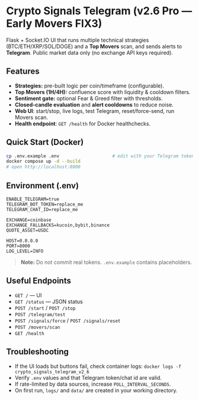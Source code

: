 # Crypto Signals Telegram (v2.6 Pro — Early Movers FIX3)

Flask + Socket.IO UI that runs multiple technical strategies (BTC/ETH/XRP/SOL/DOGE) and a **Top Movers** scan, and sends alerts to **Telegram**. Public market data only (no exchange API keys required).

## Features
- **Strategies:** pre-built logic per coin/timeframe (configurable).
- **Top Movers (1H/4H):** confluence score with liquidity & cooldown filters.
- **Sentiment gate:** optional Fear & Greed filter with thresholds.
- **Closed-candle evaluation** and **alert cooldowns** to reduce noise.
- **Web UI**: start/stop, live logs, test Telegram, reset/force-send, run Movers scan.
- **Health endpoint**: `GET /health` for Docker healthchecks.

## Quick Start (Docker)
```bash
cp .env.example .env                    # edit with your Telegram token & chat id
docker compose up -d --build
# open http://localhost:8000
```

## Environment (.env)
```env
ENABLE_TELEGRAM=true
TELEGRAM_BOT_TOKEN=replace_me
TELEGRAM_CHAT_ID=replace_me

EXCHANGE=coinbase
EXCHANGE_FALLBACKS=kucoin,bybit,binance
QUOTE_ASSET=USDC

HOST=0.0.0.0
PORT=8000
LOG_LEVEL=INFO
```

> **Note:** Do not commit real tokens. `.env.example` contains placeholders.

## Useful Endpoints
- `GET /` — UI
- `GET /status` — JSON status
- `POST /start` / `POST /stop`
- `POST /telegram/test`
- `POST /signals/force` / `POST /signals/reset`
- `POST /movers/scan`
- `GET /health`

## Troubleshooting
- If the UI loads but buttons fail, check container logs: `docker logs -f crypto_signals_telegram_v2_6`
- Verify `.env` values and that Telegram token/chat id are valid.
- If rate-limited by data sources, increase `POLL_INTERVAL_SECONDS`.
- On first run, `logs/` and `data/` are created in your working directory.
